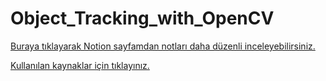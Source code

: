 # Object_Tracking_with_OpenCV

[Buraya tıklayarak Notion sayfamdan notları daha düzenli inceleyebilirsiniz.](https://recepaydogdu.notion.site/Object-Tracking-with-OpenCV-49381c3a355548729d25a49c6b709f9b)

[Kullanılan kaynaklar için tıklayınız.](kaynaklar.md)